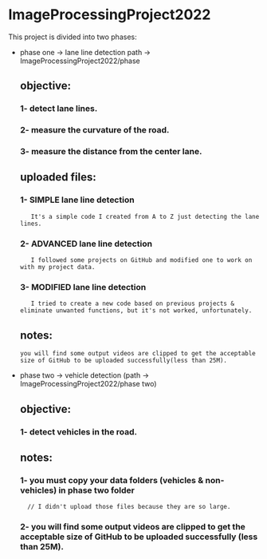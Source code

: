 # ImageProcessingProject2022

This project is divided into two phases:
    
* phase one -> lane line detection 
	path -> ImageProcessingProject2022/phase
	
    ## objective:
	### 1- detect lane lines.
	### 2- measure the curvature of the road.
	### 3- measure the distance from the center lane.

    ## uploaded files:
	### 1- SIMPLE lane line detection
		 It's a simple code I created from A to Z just detecting the lane lines.
	### 2- ADVANCED lane line detection
		 I followed some projects on GitHub and modified one to work on with my project data.
	### 3- MODIFIED lane line detection
		 I tried to create a new code based on previous projects & eliminate unwanted functions, but it's not worked, unfortunately.

    ## notes:
      you will find some output videos are clipped to get the acceptable size of GitHub to be uploaded successfully(less than 25M).

* phase two -> vehicle detection (path -> ImageProcessingProject2022/phase two)
    ## objective:
	### 1- detect vehicles in the road.
    
    ## notes:
	### 1- you must copy your data folders (vehicles & non-vehicles) in phase two folder
		// I didn't upload those files because they are so large.
	### 2- you will find some output videos are clipped to get the acceptable size of GitHub to be uploaded successfully (less than 25M).
